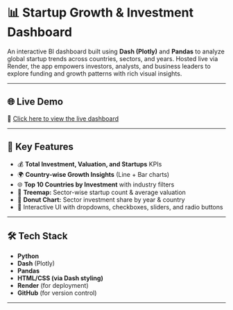 # 📊 Startup Growth & Investment Dashboard

An interactive BI dashboard built using **Dash (Plotly)** and **Pandas** to analyze global startup trends across countries, sectors, and years. Hosted live via Render, the app empowers investors, analysts, and business leaders to explore funding and growth patterns with rich visual insights.

---

## 🌐 Live Demo
🔗 [Click here to view the live dashboard](https://start-up-growth-investment-dashboard.onrender.com)

---

## 📌 Key Features

- 💰 **Total Investment, Valuation, and Startups** KPIs
- 🌍 **Country-wise Growth Insights** (Line + Bar charts)
- 🌐 **Top 10 Countries by Investment** with industry filters
- 🧱 **Treemap:** Sector-wise startup count & average valuation
- 🥧 **Donut Chart:** Sector investment share by year & country
- 🎯 Interactive UI with dropdowns, checkboxes, sliders, and radio buttons

---

## 🛠️ Tech Stack

- **Python**
- **Dash** (Plotly)
- **Pandas**
- **HTML/CSS (via Dash styling)**
- **Render** (for deployment)
- **GitHub** (for version control)

---



